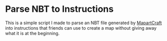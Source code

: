 # Parse NBT to Instructions

This is a simple script I made to parse an NBT file generated by [MapartCraft](https://rebane2001.com/mapartcraft/) into instructions that friends can use to create a map without giving away what it is at the beginning.
